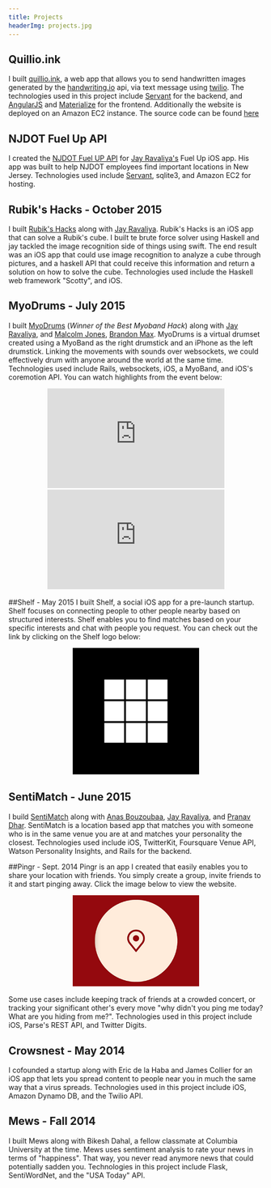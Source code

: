 ```yaml
---
title: Projects
headerImg: projects.jpg
---
```


## Quillio.ink
I built <a href="http://quillio.ink">quillio.ink</a>, a web app that allows you
to send handwritten images generated by the <a
href="http://handwriting.io">handwriting.io</a> api, via text message using <a
href="http://twilio.com">twilio</a>. The technologies used in this project
include [Servant](https://haskell-servant.github.io) for the backend, and
<a href="https://angularjs.org">AngularJS</a> and <a href="http://materializecss.com">Materialize</a>
for the frontend. Additionally the website is deployed on an Amazon EC2 instance.
The source code can be found <a href="https://github.com/ismailmustafa/quillio">here</a>

## NJDOT Fuel Up API
I created the <a href="https://github.com/ismailmustafa/NJDOT-FuelUp-API">NJDOT Fuel UP API</a>
for <a href="https://github.com/jayrav13">Jay Ravaliya's</a> Fuel Up iOS app.
His app was built to help NJDOT employees find important locations in New Jersey. Technologies
used include [Servant](https://haskell-servant.github.io), sqlite3, and Amazon EC2 for hosting.

## Rubik's Hacks - October 2015
I built <a href="http://devpost.com/software/ru6-x-h-x">Rubik's Hacks</a> along with
<a href="https://github.com/jayrav13">Jay Ravaliya</a>. Rubik's Hacks is an iOS app that can
solve a Rubik's cube. I built te brute force solver using Haskell and jay tackled the image
recognition side of things using swift. The end result was an iOS app that could use image
recognition to analyze a cube through pictures, and a haskell API that could receive this
information and return a solution on how to solve the cube. Technologies used include the
Haskell web framework "Scotty", and iOS.

## MyoDrums - July 2015
I built <a href="http://www.hackathon.io/myodrums">MyoDrums</a> (*Winner of the Best Myoband Hack*)
along with <a href="https://github.com/jayrav13">Jay Ravaliya</a>, and
<a href="https://github.com/bossjones">Malcolm Jones</a>,
<a href="https://github.com/bmax">Brandon Max</a>. MyoDrums is a virtual drumset
created using a MyoBand as the right drumstick and an iPhone as the left drumstick.
Linking the movements with sounds over websockets, we could effectively drum with
anyone around the world at the same time. Technologies used include Rails, websockets,
iOS, a MyoBand, and iOS's coremotion API. You can watch highlights from the event below:

<center>
<iframe src="https://player.vimeo.com/video/133303173" width="350" height="197" frameborder="0" webkitallowfullscreen mozallowfullscreen allowfullscreen></iframe> <iframe src="https://player.vimeo.com/video/133302938" width="350" height="197" frameborder="0" webkitallowfullscreen mozallowfullscreen allowfullscreen></iframe>
</center>

##Shelf - May 2015
I built Shelf, a social iOS app for a pre-launch startup. Shelf focuses on connecting people
to other people nearby based on structured interests. Shelf enables you to find matches based
on your specific interests and chat with people you request. You can check out the link by
clicking on the Shelf logo below:

<center>
<a href="https://itunes.apple.com/us/app/shelf-organizing-way-you-meet/id1053311786?mt=8" target="_blank">
<img border="0" alt="W3Schools" src="static/img/shelflogo.png" width="250">
</a>
</center>

## SentiMatch - June 2015
I build <a href="http://www.hackathon.io/sentimatch">SentiMatch</a> along with
<a href="https://github.com/anasb">Anas Bouzoubaa</a>,
<a href="https://github.com/jayrav13">Jay Ravaliya</a>, and
<a href="https://github.com/pdhar">Pranav Dhar</a>. SentiMatch is a location 
based app that matches you with someone who is in the same venue you are at
and matches your personality the closest. Technologies used include iOS, TwitterKit,
Foursquare Venue API, Watson Personality Insights, and Rails for the backend.

##Pingr - Sept. 2014
Pingr is an app I created that easily enables you to share your location with friends. You
simply create a group, invite friends to it and start pinging away. Click the image below to
view the website.

<center>
<a href="http://www.pingrapp.com" target="_blank">
<img border="0" alt="W3Schools" src="static/img/pingrlogo.jpg" width="250">
</a>
</center>

Some use cases include keeping track of friends at a crowded concert, or tracking your 
significant other's every move "why didn't you ping me today? What are you hiding from me?".
Technologies used in this project include iOS, Parse's REST API, and Twitter Digits.

## Crowsnest - May 2014
I cofounded a startup along with Eric de la Haba and James Collier for an iOS app that lets 
you spread content to people near you in much the same way that a virus spreads. Technologies 
used in this project include iOS, Amazon Dynamo DB, and the Twilio API.

## Mews - Fall 2014
I built Mews along with Bikesh Dahal, a fellow classmate at Columbia University at the time.
Mews uses sentiment analysis to rate your news in terms of "happiness". That way, you never
read anymore news that could potentially sadden you. Technologies in this project include
Flask, SentiWordNet, and the "USA Today" API.


